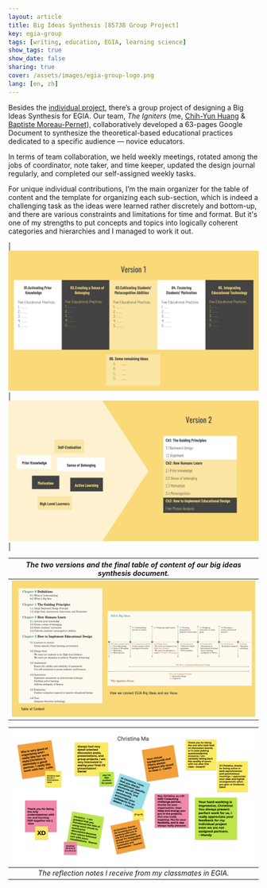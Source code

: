 ```yaml
---
layout: article
title: Big Ideas Synthesis [85738 Group Project]
key: egia-group
tags: [writing, education, EGIA, learning science]
show_tags: true
show_date: false
sharing: true
cover: /assets/images/egia-group-logo.png
lang: [en, zh]
---
```


Besides the [individual project], there’s a group project of designing a Big Ideas Synthesis for EGIA. Our team, *The Igniters* (me, [Chih-Yun Huang][leila] & [Baptiste Moreau-Pernet][baptiste]), collaboratively developed a 63-pages Google Document to synthesize the theoretical-based educational practices dedicated to a specific audience — novice educators. 

<!--more-->

In terms of team collaboration, we held weekly meetings, rotated among the jobs of coordinator, note taker, and time keeper, updated the design journal regularly, and completed our self-assigned weekly tasks. 

For unique individual contributions, I’m the main organizer for the table of content and the template for organizing each sub-section, which is indeed a challenging task as the ideas were learned rather discretely and bottom-up, and there are various constraints and limitations for time and format. But it's one of my strengths to put concepts and topics into logically coherent categories and hierarchies and I managed to work it out.


|![](/assets/images/egia-v1.png)|![](/assets/images/egia-v2.png)|

| *The two versions and the final table of content of our big ideas synthesis document.* |
|:--:| 
|![](/assets/images/egia-toc.png)|

|![](/assets/images/egia-thankyou.png)|
|:--:| 
| *The reflection notes I receive from my classmates in EGIA.* |

[individual project]: /portfolio/1-egia-individual.html
[baptiste]: https://baptistemp.github.io/
[leila]: https://www.linkedin.com/in/chih-yun-huang/